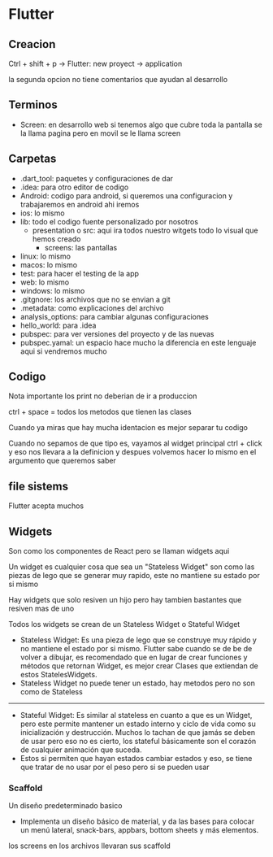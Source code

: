 # Flutter 
## Creacion
Ctrl + shift + p -> Flutter: new proyect -> application 

la segunda opcion no tiene comentarios que ayudan al desarrollo

## Terminos 
* Screen: en desarrollo web si tenemos algo que cubre toda la pantalla se la llama pagina pero en movil se le llama screen

## Carpetas
* .dart_tool: paquetes y configuraciones de dar
* .idea: para otro editor de codigo
* Android: codigo para android, si queremos una configuracion y trabajaremos en android ahi iremos
* ios: lo mismo 
* lib: todo el codigo fuente personalizado por nosotros
    * presentation o src: aqui ira todos nuestro witgets todo lo visual que hemos creado
        * screens: las pantallas 
* linux: lo mismo 
* macos: lo mismo
* test: para hacer el testing de la app
* web: lo mismo
* windows: lo mismo
* .gitgnore: los archivos que no se envian a git
* .metadata: como explicaciones del archivo
* analysis_options: para cambiar algunas configuraciones
* hello_world: para .idea
* pubspec: para ver versiones del proyecto y de las nuevas
* pubspec.yamal: un espacio hace mucho la diferencia en este lenguaje aqui si vendremos mucho

## Codigo
Nota importante los print no deberian de ir a produccion

ctrl + space = todos los metodos que tienen las clases

Cuando ya miras que hay mucha identacion es mejor separar tu codigo

Cuando no sepamos de que tipo es, vayamos al widget principal ctrl + click y eso nos llevara a la definicion y despues volvemos hacer lo mismo en el argumento que queremos saber

## file sistems
Flutter acepta muchos

## Widgets
Son como los componentes de React pero se llaman widgets aqui

Un widget es cualquier cosa que sea un "Stateless Widget" son como las piezas de lego que se generar muy rapido, este no mantiene su estado por si mismo

Hay widgets que solo resiven un hijo pero hay tambien bastantes que resiven mas de uno

Todos los widgets se crean de un Stateless Widget o Stateful Widget

* Stateless Widget: Es una pieza de lego que se construye muy rápido y 
no mantiene el estado por si mismo. Flutter sabe 
cuando se de be de volver a dibujar, es recomendado 
que en lugar de crear funciones y métodos que 
retornan Widget, es mejor crear Clases que extiendan 
de estos StatelesWidgets. 
* Stateless Widget no puede tener un estado, hay metodos pero no son como de Stateless
 
---

* Stateful Widget: Es similar al stateless en cuanto a que es un Widget, 
pero este permite mantener un estado interno y ciclo 
de vida como su inicialización y destrucción. Muchos 
lo tachan de que jamás se deben de usar pero eso no 
es cierto, los stateful básicamente son el corazón de 
cualquier animación que suceda.
* Estos si permiten que hayan estados cambiar estados y eso, se tiene que tratar de no usar por el peso pero si se pueden usar

### Scaffold
Un diseño predeterminado basico 
* Implementa un diseño básico de 
material, y da las bases para colocar un 
menú lateral, snack-bars, appbars, 
bottom sheets y más elementos.

los screens en los archivos llevaran sus scaffold
